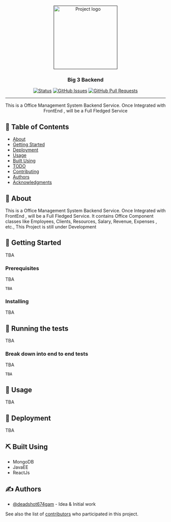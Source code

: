 <p align="center">
  <a href="" rel="noopener">
 <img width=200px height=200px src="https://www.delta.edu/_resources/images/infographics/student-book.png" alt="Project logo"></a>
</p>

<h3 align="center">Big 3 Backend</h3>

<div align="center">

[![Status](https://img.shields.io/badge/status-active-success.svg)]()
[![GitHub Issues](https://img.shields.io/github/issues/kylelobo/The-Documentation-Compendium.svg)](https://github.com/deadshot674gam/big3-backend/issues)
[![GitHub Pull Requests](https://img.shields.io/github/issues-pr/kylelobo/The-Documentation-Compendium.svg)](https://github.com/deadshot674gam/big3-backend/pulls)

</div>

---

<p align="center"> This is a Office Management System Backend Service. Once Integrated with FrontEnd , will be a Full Fledged Service
    <br> 
</p>

## 📝 Table of Contents

- [About](#about)
- [Getting Started](#getting_started)
- [Deployment](#deployment)
- [Usage](#usage)
- [Built Using](#built_using)
- [TODO](../TODO.md)
- [Contributing](../CONTRIBUTING.md)
- [Authors](#authors)
- [Acknowledgments](#acknowledgement)

## 🧐 About <a name = "about"></a>

This is a Office Management System Backend Service. Once Integrated with FrontEnd , will be a Full Fledged Service.
It contains Office Component classes like Employees, Clients, Resources, Salary, Revenue, Expenses , etc., This Project is still under Development
## 🏁 Getting Started <a name = "getting_started"></a>

TBA
### Prerequisites

TBA

```
TBA
```

### Installing

TBA

## 🔧 Running the tests <a name = "tests"></a>

TBA
### Break down into end to end tests

TBA
```
TBA
```

## 🎈 Usage <a name="usage"></a>

TBA
## 🚀 Deployment <a name = "deployment"></a>

TBA
## ⛏️ Built Using <a name = "built_using"></a>

- MongoDB
- JavaEE
- ReactJs


## ✍️ Authors <a name = "authors"></a>

- [@deadshot674gam](https://github.com/deadshot674gam) - Idea & Initial work

See also the list of [contributors](https://github.com/deadshot674gam/big3-backend/graphs/contributors) who participated in this project.
